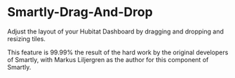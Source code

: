 # Smartly-Drag-And-Drop
Adjust the layout of your Hubitat Dashboard by dragging and dropping and resizing tiles.

This feature is 99.99% the result of the hard work by the original developers of Smartly, with Markus Liljergren as the author for this component of Smartly.

